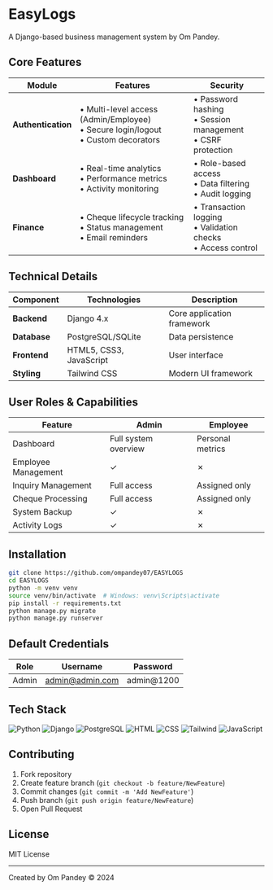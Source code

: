 # EasyLogs
A Django-based business management system by Om Pandey.

## Core Features

| Module | Features | Security |
|--------|-----------|-----------|
| **Authentication** | • Multi-level access (Admin/Employee)<br>• Secure login/logout<br>• Custom decorators | • Password hashing<br>• Session management<br>• CSRF protection |
| **Dashboard** | • Real-time analytics<br>• Performance metrics<br>• Activity monitoring | • Role-based access<br>• Data filtering<br>• Audit logging |
| **Finance** | • Cheque lifecycle tracking<br>• Status management<br>• Email reminders | • Transaction logging<br>• Validation checks<br>• Access control |

## Technical Details

| Component | Technologies | Description |
|-----------|--------------|-------------|
| **Backend** | Django 4.x | Core application framework |
| **Database** | PostgreSQL/SQLite | Data persistence |
| **Frontend** | HTML5, CSS3, JavaScript | User interface |
| **Styling** | Tailwind CSS | Modern UI framework |

## User Roles & Capabilities

| Feature | Admin | Employee |
|---------|--------|-----------|
| Dashboard | Full system overview | Personal metrics |
| Employee Management | ✓ | ✗ |
| Inquiry Management | Full access | Assigned only |
| Cheque Processing | Full access | Assigned only |
| System Backup | ✓ | ✗ |
| Activity Logs | ✓ | ✗ |

## Installation

```bash
git clone https://github.com/ompandey07/EASYLOGS
cd EASYLOGS
python -m venv venv
source venv/bin/activate  # Windows: venv\Scripts\activate
pip install -r requirements.txt
python manage.py migrate
python manage.py runserver
```

## Default Credentials

| Role | Username | Password |
|------|----------|----------|
| Admin | admin@admin.com | admin@1200 |

## Tech Stack

![Python](https://img.shields.io/badge/-Python-3776AB?style=flat-square&logo=python&logoColor=white)
![Django](https://img.shields.io/badge/-Django-092E20?style=flat-square&logo=django&logoColor=white)
![PostgreSQL](https://img.shields.io/badge/-PostgreSQL-336791?style=flat-square&logo=postgresql&logoColor=white)
![HTML](https://img.shields.io/badge/-HTML5-E34F26?style=flat-square&logo=html5&logoColor=white)
![CSS](https://img.shields.io/badge/-CSS3-1572B6?style=flat-square&logo=css3&logoColor=white)
![Tailwind](https://img.shields.io/badge/-Tailwind%20CSS-38B2AC?style=flat-square&logo=tailwind-css&logoColor=white)
![JavaScript](https://img.shields.io/badge/-JavaScript-F7DF1E?style=flat-square&logo=javascript&logoColor=black)

## Contributing

1. Fork repository
2. Create feature branch (`git checkout -b feature/NewFeature`)
3. Commit changes (`git commit -m 'Add NewFeature'`)
4. Push branch (`git push origin feature/NewFeature`)
5. Open Pull Request

## License
MIT License

---
Created by Om Pandey © 2024